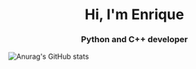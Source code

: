 <h1 align="center">Hi, I'm Enrique</h1>
<h3 align="center">Python and C++ developer</h3>

![Anurag's GitHub stats](https://github-readme-stats.vercel.app/api?username=EnriqueMoran&show_icons=true&theme=noctis_minimus&include_all_commits=true&count_private=true)
